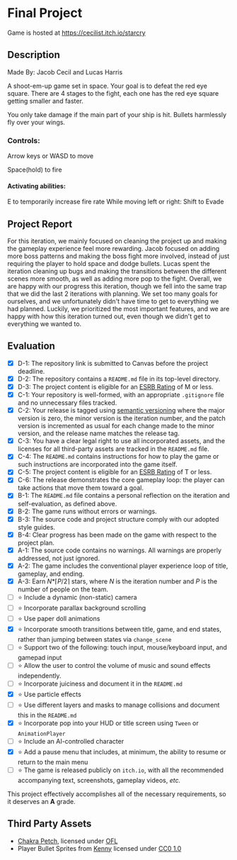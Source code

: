 # Final Project

Game is hosted at https://cecilist.itch.io/starcry

## Description
Made By: 
Jacob Cecil and Lucas Harris

A shoot-em-up game set in space. Your goal is to defeat the red eye square. There are 4 stages
to the fight, each one has the red eye square getting smaller and faster. 

You only take damage if the main part of your ship is hit. Bullets harmlessly fly over 
your wings.

### Controls: 
Arrow keys or WASD to move

Space(hold) to fire

#### Activating abilities: 
E to temporarily increase fire rate
While moving left or right: Shift to Evade

## Project Report
For this iteration, we mainly focused on cleaning the project up and making the gameplay experience feel more rewarding.
Jacob focused on adding more boss patterns and making the boss fight more involved, instead of just requiring the player to hold space and dodge bullets.
Lucas spent the iteration cleaning up bugs and making the transitions between the different scenes more smooth, as well as adding more pop to the fight.
Overall, we are happy with our progress this iteration, though we fell into the same trap that we did the last 2 iterations with planning.
We set too many goals for ourselves, and we unfortunately didn't have time to get to everything we had planned.
Luckily, we prioritized the most important features, and we are happy with how this iteration turned out, even though we didn't get to everything we wanted to.

## Evaluation
- [X] D-1: The repository link is submitted to Canvas before the project deadline.
- [X] D-2: The repository contains a <code>README.md</code> file in its top-level directory.
- [X] D-3: The project content is eligible for an <a href="https://www.esrb.org/ratings-guide/">ESRB Rating</a> of M or less.
- [X] C-1: Your repository is well-formed, with an appropriate <code>.gitignore</code> file and no unnecessary files tracked.
- [X] C-2: Your release is tagged using <a href="https://semver.org/">semantic versioning</a> where the major version is zero, the minor version is the iteration number, and the patch version is incremented as usual for each change made to the minor version, and the release name matches the release tag.
- [X] C-3: You have a clear legal right to use all incorporated assets, and the licenses for all third-party assets are tracked in the <code>README.md</code> file.
- [X] C-4: The <code>README.md</code> contains instructions for how to play the game or such instructions are incorporated into the game itself.
- [X] C-5: The project content is eligible for an <a href="https://www.esrb.org/ratings-guide/">ESRB Rating</a> of T or less.
- [X] C-6: The release demonstrates the core gameplay loop: the player can take actions that move them toward a goal.
- [X] B-1: The <code>README.md</code> file contains a personal reflection on the iteration and self-evaluation, as defined above.
- [X] B-2: The game runs without errors or warnings.
- [X] B-3: The source code and project structure comply with our adopted style guides.
- [X] B-4: Clear progress has been made on the game with respect to the project plan.
- [X] A-1: The source code contains no warnings. All warnings are properly addressed, not just ignored.
- [X] A-2: The game includes the conventional player experience loop of title, gameplay, and ending.
- [X] A-3: Earn <em>N</em>*&lceil;<em>P</em>/2&rceil; stars, where <em>N</em> is the iteration number and <em>P</em> is the number of people on the team.
- [ ] ⭐ Include a dynamic (non-static) camera
- [ ] ⭐ Incorporate parallax background scrolling
- [ ] ⭐ Use paper doll animations
- [X] ⭐ Incorporate smooth transitions between title, game, and end states, rather than jumping between states via <code>change_scene</code>
- [ ] ⭐ Support two of the following: touch input, mouse/keyboard input, and gamepad input
- [ ] ⭐ Allow the user to control the volume of music and sound effects independently.
- [ ] ⭐ Incorporate juiciness and document it in the <code>README.md</code>
- [X] ⭐ Use particle effects
- [ ] ⭐ Use different layers and masks to manage collisions and document this in the <code>README.md</code>
- [X] ⭐ Incorporate pop into your HUD or title screen using <code>Tween</code> or <code>AnimationPlayer</code>
- [ ] ⭐ Include an AI-controlled character
- [X] ⭐ Add a pause menu that includes, at minimum, the ability to resume or return to the main menu
- [ ] ⭐ The game is released publicly on <code>itch.io</code>, with all the recommended accompanying text, screenshots, gameplay videos, <i>etc.</i>

This project effectively accomplishes all of the necessary requirements, so it deserves an **A** grade.

## Third Party Assets
- [Chakra Petch](https://fonts.google.com/specimen/Chakra+Petch), licensed under [OFL](https://scripts.sil.org/cms/scripts/page.php?site_id=nrsi&id=OFL)
- Player Bullet Sprites from [Kenny](https://www.kenney.nl/assets/pixel-shmup) licensed under [CC0 1.0](https://creativecommons.org/publicdomain/zero/1.0/)
